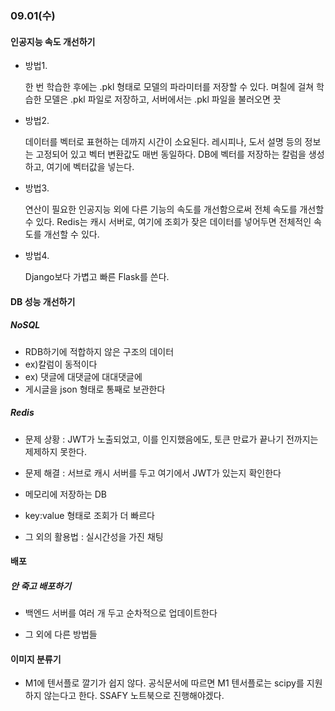 ### 09.01(수)

#### 인공지능 속도 개선하기

- 방법1.

  한 번 학습한 후에는 .pkl 형태로 모델의 파라미터를 저장할 수 있다. 며칠에 걸쳐 학습한 모델은 .pkl 파일로 저장하고, 서버에서는 .pkl 파일을 불러오면 끗

- 방법2.

  데이터를 벡터로 표현하는 데까지 시간이 소요된다. 레시피나, 도서 설명 등의 정보는 고정되어 있고 벡터 변환값도 매번 동일하다. DB에 벡터를 저장하는 칼럼을 생성하고, 여기에 벡터값을 넣는다.

- 방법3.

  연산이 필요한 인공지능 외에 다른 기능의 속도를 개선함으로써 전체 속도를 개선할 수 있다. Redis는 캐시 서버로, 여기에 조회가 잦은 데이터를 넣어두면 전체적인 속도를 개선할 수 있다.

- 방법4.

  Django보다 가볍고 빠른 Flask를 쓴다.



#### DB 성능 개선하기

##### NoSQL

- RDB하기에 적합하지 않은 구조의 데이터 
- ex)칼럼이 동적이다 
- ex) 댓글에 대댓글에 대대댓글에
- 게시글을 json 형태로 통째로 보관한다 

##### Redis

- 문제 상황 : JWT가 노출되었고, 이를 인지했음에도, 토큰 만료가 끝나기 전까지는 제제하지 못한다.
- 문제 해결 : 서브로 캐시 서버를 두고 여기에서 JWT가 있는지 확인한다

- 메모리에 저장하는 DB
- key:value 형태로 조회가 더 빠르다
- 그 외의 활용법 : 실시간성을 가진 채팅



#### 배포

##### 안 죽고 배포하기

- 백엔드 서버를 여러 개 두고 순차적으로 업데이트한다

- 그 외에 다른 방법들



#### 이미지 분류기

- M1에 텐서플로 깔기가 쉽지 않다. 공식문서에 따르면 M1 텐서플로는 scipy를 지원하지 않는다고 한다. SSAFY 노트북으로 진행해야겠다.